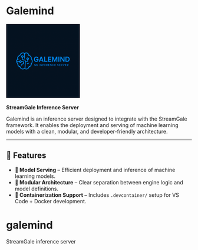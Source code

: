 
# Galemind

<p align="left">
  <img src="./assets/galemind.png" alt="Galemind Logo" width="200"/>
</p>

**StreamGale Inference Server**

Galemind is an inference server designed to integrate with the StreamGale framework. It enables the deployment and serving of machine learning models with a clean, modular, and developer-friendly architecture.

---

## 🚀 Features

- **🧠 Model Serving** – Efficient deployment and inference of machine learning models.
- **🧩 Modular Architecture** – Clear separation between engine logic and model definitions.
- **🐳 Containerization Support** – Includes `.devcontainer/` setup for VS Code + Docker development.


# galemind

StreamGale inference server
